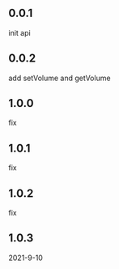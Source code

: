 ## 0.0.1

init api

## 0.0.2

add setVolume and getVolume

## 1.0.0

fix

## 1.0.1

fix

## 1.0.2
fix

## 1.0.3
2021-9-10

